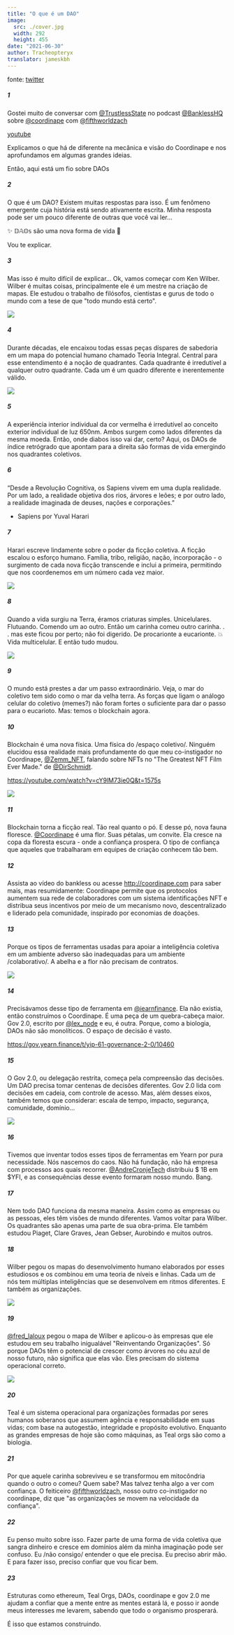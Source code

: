 ```yaml
---
title: "O que é um DAO"
image:
  src: ./cover.jpg
  width: 292
  height: 455
date: "2021-06-30"
author: Tracheopteryx
translator: jameskbh
---
```


fonte: [twitter](https://twitter.com/tracheopteryx/status/1410243752434753547)

##### 1
Gostei muito de conversar com [@TrustlessState](https://twitter.com/TrustlessState) no podcast [@BanklessHQ](https://twitter.com/BanklessHQ) sobre [@coordinape](https://twitter.com/coordinape) com [@fifthworldzach](https://twitter.com/fifthworldzach)

[youtube](https://www.youtube.com/watch?v=JM0zF3AzFno)

Explicamos o que há de diferente na mecânica e visão do Coordinape e nos aprofundamos em algumas grandes ideias.

Então, aqui está um fio sobre DAOs

##### 2
O que é um DAO? Existem muitas respostas para isso. É um fenômeno emergente cuja história está sendo ativamente escrita. Minha resposta pode ser um pouco diferente de outras que você vai ler...

✨ 𝔻𝔸𝕆𝕤 são uma nova forma de vida 🧫

Vou te explicar.

##### 3
Mas isso é muito difícil de explicar... Ok, vamos começar com Ken Wilber. Wilber é muitas coisas, principalmente ele é um mestre na criação de mapas. Ele estudou o trabalho de filósofos, cientistas e gurus de todo o mundo com a tese de que "todo mundo está certo".

![](./1.jpg?w=292&h=455)

##### 4
Durante décadas, ele encaixou todas essas peças díspares de sabedoria em um mapa do potencial humano chamado Teoria Integral. Central para esse entendimento é a noção de quadrantes. Cada quadrante é irredutível a qualquer outro quadrante. Cada um é um quadro diferente e inerentemente válido.

![](./2.jpg?w=472&h=466)

##### 5
A experiência interior individual da cor vermelha é irredutível ao conceito exterior individual de luz 650nm. Ambos surgem como lados diferentes da mesma moeda. Então, onde diabos isso vai dar, certo? Aqui, os DAOs de índice retrógrado que apontam para a direita são formas de vida emergindo nos quadrantes coletivos.

##### 6
“Desde a Revolução Cognitiva, os Sapiens vivem em uma dupla realidade. Por um lado, a realidade objetiva dos rios, árvores e leões; e por outro lado, a realidade imaginada de deuses, nações e corporações.”
- Sapiens por Yuval Harari

##### 7
Harari escreve lindamente sobre o poder da ficção coletiva. A ficção escalou o esforço humano. Família, tribo, religião, nação, incorporação - o surgimento de cada nova ficção transcende e inclui a primeira, permitindo que nos coordenemos em um número cada vez maior.

![](./3.jpg?w=511&h=680)

##### 8
Quando a vida surgiu na Terra, éramos criaturas simples. Unicelulares. Flutuando. Comendo um ao outro. Então um carinha comeu outro carinha. . . mas este ficou por perto; não foi digerido. De procarionte a eucarionte. 💥 Vida multicelular. E então tudo mudou.

![](./4.jpg?w=680&h=379)

##### 9
O mundo está prestes a dar um passo extraordinário. Veja, o mar do coletivo tem sido como o mar da velha terra. As forças que ligam o análogo celular do coletivo (memes?) não foram fortes o suficiente para dar o passo para o eucarioto. Mas: temos o blockchain agora.

##### 10
Blockchain é uma nova física. Uma física do /espaço coletivo/. Ninguém elucidou essa realidade mais profundamente do que meu co-instigador no Coordinape, [@Zemm_NFT](https://twitter.com/Zemm_NFT), falando sobre NFTs no "The Greatest NFT Film Ever Made." de [@DirSchmidt](https://twitter.com/DirSchmidt).

https://youtube.com/watch?v=cY9lM73ie0Q&t=1575s

![](./5.jpg?w=650&h=1621)

##### 11
Blockchain torna a ficção real. Tão real quanto o pó. E desse pó, nova fauna floresce. [@Coordinape](https://twitter.com/coordinape) é uma flor. Suas pétalas, um convite. Ela cresce na copa da floresta escura - onde a confiança prospera. O tipo de confiança que aqueles que trabalharam em equipes de criação conhecem tão bem.

##### 12

Assista ao vídeo do bankless ou acesse http://coordinape.com para saber mais, mas resumidamente: Coordinape permite que os protocolos aumentem sua rede de colaboradores com um sistema identificações NFT e distribua seus incentivos por meio de um mecanismo novo, descentralizado e liderado pela comunidade, inspirado por economias de doações.

##### 13
Porque os tipos de ferramentas usadas para apoiar a inteligência coletiva em um ambiente adverso são inadequadas para um ambiente /colaborativo/. A abelha e a flor não precisam de contratos.

![](./6.jpg?w=680&h=523)

##### 14
Precisávamos desse tipo de ferramenta em [@iearnfinance](https://twitter.com/iearnfinance). Ela não existia, então construímos o Coordinape. É uma peça de um quebra-cabeça maior. Gov 2.0, escrito por [@lex_node](https://twitter.com/lex_node) e eu, é outra. Porque, como a biologia, DAOs não são monolíticos. O espaço de decisão é vasto.

https://gov.yearn.finance/t/yip-61-governance-2-0/10460

##### 15
O Gov 2.0, ou delegação restrita, começa pela compreensão das decisões. Um DAO precisa tomar centenas de decisões diferentes. Gov 2.0 lida com decisões em cadeia, com controle de acesso. Mas, além desses eixos, também temos que considerar: escala de tempo, impacto, segurança, comunidade, domínio...

![](./7.png?w=1450&h=496)

##### 16
Tivemos que inventar todos esses tipos de ferramentas em Yearn por pura necessidade. Nós nascemos do caos. Não há fundação, não há empresa com processos aos quais recorrer. [@AndreCronjeTech](https://twitter.com/AndreCronjeTech) distribuiu $ 1B em $YFI, e as consequências desse evento formaram nosso mundo. Bang.

##### 17
Nem todo DAO funciona da mesma maneira. Assim como as empresas ou as pessoas, eles têm visões de mundo diferentes. Vamos voltar para Wilber. Os quadrantes são apenas uma parte de sua obra-prima. Ele também estudou Piaget, Clare Graves, Jean Gebser, Aurobindo e muitos outros.

##### 18
Wilber pegou os mapas do desenvolvimento humano elaborados por esses estudiosos e os combinou em uma teoria de níveis e linhas. Cada um de nós tem múltiplas inteligências que se desenvolvem em ritmos diferentes. E também as organizações.

![](./8.jpg?w=680&h=451)

##### 19
[@fred_laloux](https://twitter.com/fred_laloux) pegou o mapa de Wilber e aplicou-o às empresas que ele estudou em seu trabalho inigualável "Reinventando Organizações". Só porque DAOs têm o potencial de crescer como árvores no céu azul de nosso futuro, não significa que elas vão. Eles precisam do sistema operacional correto.

![](./9.png?w=360&h=162)

##### 20
Teal é um sistema operacional para organizações formadas por seres humanos soberanos que assumem agência e responsabilidade em suas vidas; com base na autogestão, integridade e propósito evolutivo. Enquanto as grandes empresas de hoje são como máquinas, as Teal orgs são como a biologia.

##### 21
Por que aquele carinha sobreviveu e se transformou em mitocôndria quando o outro o comeu? Quem sabe? Mas talvez tenha algo a ver com confiança. O feiticeiro [@fifthworldzach](https://twitter.com/fifthworldzach), nosso outro co-instigador no coordinape, diz que "as organizações se movem na velocidade da confiança".

##### 22
Eu penso muito sobre isso. Fazer parte de uma forma de vida coletiva que sangra dinheiro e cresce em domínios além da minha imaginação pode ser confuso. Eu /não consigo/ entender o que ele precisa. Eu preciso abrir mão. E para fazer isso, preciso confiar que vou ficar bem.

##### 23
Estruturas como ethereum, Teal Orgs, DAOs, coordinape e gov 2.0 me ajudam a confiar que a mente entre as mentes estará lá, e posso ir aonde meus interesses me levarem, sabendo que todo o organismo prosperará.

É isso que estamos construindo.
